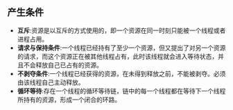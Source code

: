 ## **产生条件**

- **互斥**:资源是以互斥的方式使用的，即一个资源在同一时刻只能被一个线程或者进程占用。
- **请求与保持条件**:一个线程已经持有了至少一个资源，但又提出了对另一个资源的请求，而这个资源正在被其他线程占有，此时该线程就会进入等待状态，并且不会释放自己已占有的资源。
- **不剥夺条件**:一个线程已经获得的资源，在未得到释放之前，不能被剥夺。必须由该线程自己主动释放。
- **循环等待**:存在一个线程的循环等待链，链中的每一个线程都在等待下一个线程所持有的资源，形成一个闭合的环路。
